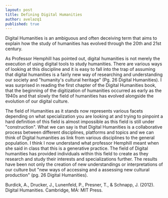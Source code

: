```yaml
---
layout: post
title: Defining Digital Humanities
author: avelazq1
published: true
---
```


Digital Humanities is an ambiguous and often deceiving term that aims to explain how the study of humanities has evolved through the 20th and 21st century.  
  
As Professor Hemphill has pointed out, digital humanities is not merely the execution of using digital tools to study humanities. There are various ways of looking at this discipline and it is easy to fall into the trap of assuming that digital humanities is a fairly new way of researching and understanding our society and "humanity's cultural heritage" (Pg. 26 Digital Humanities). I was surprised in reading the first chapter of the Digital  Humanities book, that the beginning of the digitization of humanities occurred as early as the 1940s and that slowly the field of humanities has evolved alongside the evolution of our digital culture.  
 
The field of Humanities as it stands now represents various facets depending on what specialization you are looking at and trying to pinpoint a hard definition of this field is almost impossible as this field is still under "construction". What we can say is that Digital Humanities is a collaborative process between different disciplines, platforms and topics and we can think of Digital humanities as  link from various disciplines to the general population. I think I now understand what professor Hemphill meant when she said in class that this is a generative practice. The field of Digital humanities has provided individuals within this field to create as they research and study their interests and specializations further. The results have been not only the creation of  new understandings or interpretations  of our culture but "new ways of accessing and a assessing new cultural production" (pg. 26 Digital Humanities). 
 
 
Burdick, A., Drucker, J., Lunenfeld, P., Presner, T., & Schnapp, J. (2012). Digital Humanities. Cambridge, MA: MIT Press.  
